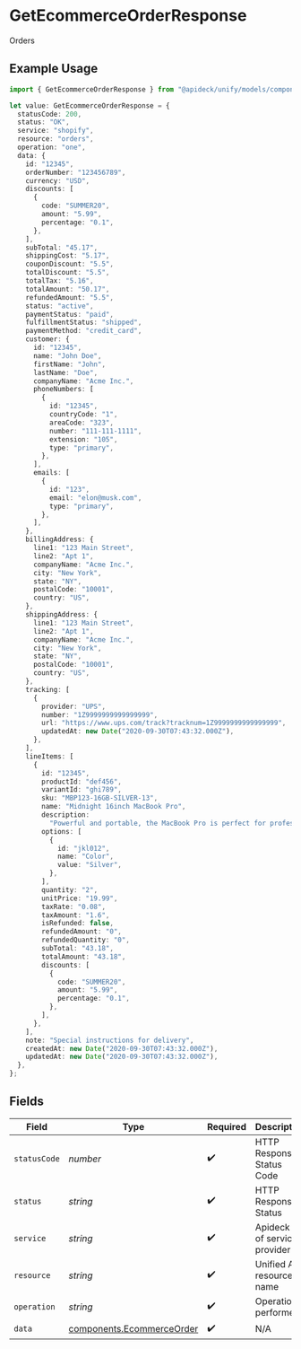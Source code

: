 # GetEcommerceOrderResponse

Orders

## Example Usage

```typescript
import { GetEcommerceOrderResponse } from "@apideck/unify/models/components";

let value: GetEcommerceOrderResponse = {
  statusCode: 200,
  status: "OK",
  service: "shopify",
  resource: "orders",
  operation: "one",
  data: {
    id: "12345",
    orderNumber: "123456789",
    currency: "USD",
    discounts: [
      {
        code: "SUMMER20",
        amount: "5.99",
        percentage: "0.1",
      },
    ],
    subTotal: "45.17",
    shippingCost: "5.17",
    couponDiscount: "5.5",
    totalDiscount: "5.5",
    totalTax: "5.16",
    totalAmount: "50.17",
    refundedAmount: "5.5",
    status: "active",
    paymentStatus: "paid",
    fulfillmentStatus: "shipped",
    paymentMethod: "credit_card",
    customer: {
      id: "12345",
      name: "John Doe",
      firstName: "John",
      lastName: "Doe",
      companyName: "Acme Inc.",
      phoneNumbers: [
        {
          id: "12345",
          countryCode: "1",
          areaCode: "323",
          number: "111-111-1111",
          extension: "105",
          type: "primary",
        },
      ],
      emails: [
        {
          id: "123",
          email: "elon@musk.com",
          type: "primary",
        },
      ],
    },
    billingAddress: {
      line1: "123 Main Street",
      line2: "Apt 1",
      companyName: "Acme Inc.",
      city: "New York",
      state: "NY",
      postalCode: "10001",
      country: "US",
    },
    shippingAddress: {
      line1: "123 Main Street",
      line2: "Apt 1",
      companyName: "Acme Inc.",
      city: "New York",
      state: "NY",
      postalCode: "10001",
      country: "US",
    },
    tracking: [
      {
        provider: "UPS",
        number: "1Z9999999999999999",
        url: "https://www.ups.com/track?tracknum=1Z9999999999999999",
        updatedAt: new Date("2020-09-30T07:43:32.000Z"),
      },
    ],
    lineItems: [
      {
        id: "12345",
        productId: "def456",
        variantId: "ghi789",
        sku: "MBP123-16GB-SILVER-13",
        name: "Midnight 16inch MacBook Pro",
        description:
          "Powerful and portable, the MacBook Pro is perfect for professionals and creatives.",
        options: [
          {
            id: "jkl012",
            name: "Color",
            value: "Silver",
          },
        ],
        quantity: "2",
        unitPrice: "19.99",
        taxRate: "0.08",
        taxAmount: "1.6",
        isRefunded: false,
        refundedAmount: "0",
        refundedQuantity: "0",
        subTotal: "43.18",
        totalAmount: "43.18",
        discounts: [
          {
            code: "SUMMER20",
            amount: "5.99",
            percentage: "0.1",
          },
        ],
      },
    ],
    note: "Special instructions for delivery",
    createdAt: new Date("2020-09-30T07:43:32.000Z"),
    updatedAt: new Date("2020-09-30T07:43:32.000Z"),
  },
};
```

## Fields

| Field                                                                  | Type                                                                   | Required                                                               | Description                                                            | Example                                                                |
| ---------------------------------------------------------------------- | ---------------------------------------------------------------------- | ---------------------------------------------------------------------- | ---------------------------------------------------------------------- | ---------------------------------------------------------------------- |
| `statusCode`                                                           | *number*                                                               | :heavy_check_mark:                                                     | HTTP Response Status Code                                              | 200                                                                    |
| `status`                                                               | *string*                                                               | :heavy_check_mark:                                                     | HTTP Response Status                                                   | OK                                                                     |
| `service`                                                              | *string*                                                               | :heavy_check_mark:                                                     | Apideck ID of service provider                                         | shopify                                                                |
| `resource`                                                             | *string*                                                               | :heavy_check_mark:                                                     | Unified API resource name                                              | orders                                                                 |
| `operation`                                                            | *string*                                                               | :heavy_check_mark:                                                     | Operation performed                                                    | one                                                                    |
| `data`                                                                 | [components.EcommerceOrder](../../models/components/ecommerceorder.md) | :heavy_check_mark:                                                     | N/A                                                                    |                                                                        |